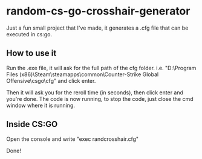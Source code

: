 # random-cs-go-crosshair-generator

Just a fun small project that I've made, it generates a .cfg file that can be executed in cs:go.

## How to use it

Run the .exe file, it will ask for the full path of the cfg folder. 
i.e. "D:\Program Files (x86)\Steam\steamapps\common\Counter-Strike Global Offensive\csgo\cfg"
and click enter.

Then it will ask you for the reroll time (in seconds), then click enter and you're done.
The code is now running, to stop the code, just close the cmd window where it is running.

## Inside CS:GO

Open the console and write "exec randcrosshair.cfg"

Done!